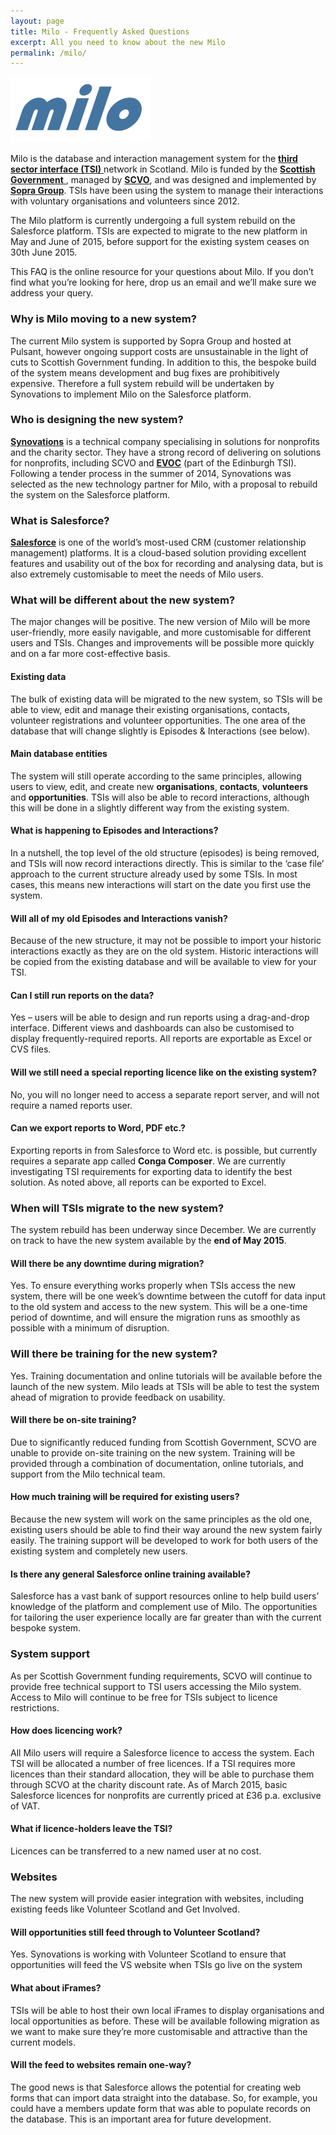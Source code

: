 ```yaml
---
layout: page
title: Milo - Frequently Asked Questions
excerpt: All you need to know about the new Milo
permalink: /milo/
---
```


<img src="/images/MiloLogo.png" alt="Milo Logo" title="Milo Logo" width="225px" height="105px">

Milo is the database and interaction management system for the <a href="http://www.vascotland.org/" target="_blank">**third sector interface (TSI)** </a> network in Scotland. Milo is funded by the <a href="http://www.gov.scot/" target="_blank">**Scottish Government** </a>, managed by [**SCVO**](http://www.scvo.org.uk), and was designed and implemented by [**Sopra Group**](http://www.soprasteria.co.uk/). TSIs have been using the system to manage their interactions with voluntary organisations and volunteers since 2012.

The Milo platform is currently undergoing a full system rebuild on the Salesforce platform. TSIs are expected to migrate to the new platform in May and June of 2015, before support for the existing system ceases on 30th June 2015.

This FAQ is the online resource for your questions about Milo. If you don’t find what you’re looking for here, drop us an email and we’ll make sure we address your query. 

### Why is Milo moving to a new system?

The current Milo system is supported by Sopra Group and hosted at Pulsant, however ongoing support costs are unsustainable in the light of cuts to Scottish Government funding. In addition to this, the bespoke build of the system means development and bug fixes are prohibitively expensive. Therefore a full system rebuild will be undertaken by Synovations to implement Milo on the Salesforce platform.

### Who is designing the new system?

[**Synovations**](http://synovations.co.uk/) is a technical company specialising in solutions for nonprofits and the charity sector. They have a strong record of delivering on solutions for nonprofits, including SCVO and [**EVOC**](http://www.evoc.org.uk/) (part of the Edinburgh TSI). Following a tender process in the summer of 2014, Synovations was selected as the new technology partner for Milo, with a proposal to rebuild the system on the Salesforce platform.

### What is Salesforce?

[**Salesforce**](http://www.salesforce.com/uk/) is one of the world’s most-used CRM (customer relationship management) platforms. It is a cloud-based solution providing excellent features and usability out of the box for recording and analysing data, but is also extremely customisable to meet the needs of Milo users. 

### What will be different about the new system?

The major changes will be positive. The new version of Milo will be more user-friendly, more easily navigable, and more customisable for different users and TSIs. Changes and improvements will be possible more quickly and on a far more cost-effective basis.

#### Existing data

The bulk of existing data will be migrated to the new system, so TSIs will be able to view, edit and manage their existing organisations, contacts, volunteer registrations and volunteer opportunities. The one area of the database that will change slightly is Episodes & Interactions (see below).

#### Main database entities

The system will still operate according to the same principles, allowing users to view, edit, and create new **organisations**, **contacts**, **volunteers** and **opportunities**. TSIs will also be able to record interactions, although this will be done in a slightly different way from the existing system.

#### What is happening to Episodes and Interactions?

In a nutshell, the top level of the old structure (episodes) is being removed, and TSIs will now record interactions directly. This is similar to the ‘case file’ approach to the current structure already used by some TSIs. In most cases, this means new interactions will start on the date you first use the system.

#### Will all of my old Episodes and Interactions vanish?

Because of the new structure, it may not be possible to import your historic interactions exactly as they are on the old system. Historic interactions will be copied from the existing database and will be available to view for your TSI.

#### Can I still run reports on the data?

Yes – users will be able to design and run reports using a drag-and-drop interface. Different views and dashboards can also be customised to display frequently-required reports. All reports are exportable as Excel or CVS files.

#### Will we still need a special reporting licence like on the existing system?

No, you will no longer need to access a separate report server, and will not require a named reports user.

#### Can we export reports to Word, PDF etc.?

Exporting reports in from Salesforce to Word etc. is possible, but currently requires a separate app called **Conga Composer**. We are currently investigating TSI requirements for exporting data to identify the best solution. As noted above, all reports can be exported to Excel.

### When will TSIs migrate to the new system?

The system rebuild has been underway since December. We are currently on track to have the new system available by the **end of May 2015**. 

#### Will there be any downtime during migration?

Yes. To ensure everything works properly when TSIs access the new system, there will be one week’s downtime between the cutoff for data input to the old system and access to the new system. This will be a one-time period of downtime, and will ensure the migration runs as smoothly as possible with a minimum of disruption.

### Will there be training for the new system?

Yes. Training documentation and online tutorials will be available before the launch of the new system. Milo leads at TSIs will be able to test the system ahead of migration to provide feedback on usability.

#### Will there be on-site training?

Due to significantly reduced funding from Scottish Government, SCVO are unable to provide on-site training on the new system. Training will be provided through a combination of documentation, online tutorials, and support from the Milo technical team.

#### How much training will be required for existing users?

Because the new system will work on the same principles as the old one, existing users should be able to find their way around the new system fairly easily. The training support will be developed to work for both users of the existing system and completely new users.

#### Is there any general Salesforce online training available?

Salesforce has a vast bank of support resources online to help build users’ knowledge of the platform and complement use of Milo. The opportunities for tailoring the user experience locally are far greater than with the current bespoke system.

### System support

As per Scottish Government funding requirements, SCVO will continue to provide free technical support to TSI users accessing the Milo system. Access to Milo will continue to be free for TSIs subject to licence restrictions.

#### How does licencing work?

All Milo users will require a Salesforce licence to access the system. Each TSI will be allocated a number of free licences. If a TSI requires more licences than their standard allocation, they will be able to purchase them through SCVO at the charity discount rate. As of March 2015, basic Salesforce licences for nonprofits are currently priced at £36 p.a. exclusive of VAT.

#### What if licence-holders leave the TSI?

Licences can be transferred to a new named user at no cost.

### Websites

The new system will provide easier integration with websites, including existing feeds like Volunteer Scotland and Get Involved.

#### Will opportunities still feed through to Volunteer Scotland?

Yes. Synovations is working with Volunteer Scotland to ensure that opportunities will feed the VS website when TSIs go live on the system

#### What about iFrames?

TSIs will be able to host their own local iFrames to display organisations and local opportunities as before. These will be available following migration as we want to make sure they’re more customisable and attractive than the current models.

#### Will the feed to websites remain one-way?

The good news is that Salesforce allows the potential for creating web forms that can import data straight into the database. So, for example, you could have a members update form that was able to populate records on the database. This is an important area for future development.
